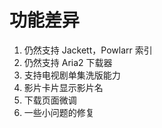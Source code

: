 # 功能差异
1. 仍然支持 Jackett，Powlarr 索引
2. 仍然支持 Aria2 下载器
3. 支持电视剧单集洗版能力
4. 影片卡片显示影片名
5. 下载页面微调
5. 一些小问题的修复
